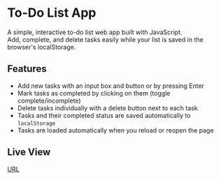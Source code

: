# To-Do List App

A simple, interactive to-do list web app built with JavaScript.  
Add, complete, and delete tasks easily while your list is saved in the browser's localStorage.

## Features

- Add new tasks with an input box and button or by pressing Enter  
- Mark tasks as completed by clicking on them (toggle complete/incomplete)  
- Delete tasks individually with a delete button next to each task  
- Tasks and their completed status are saved automatically to `localStorage`  
- Tasks are loaded automatically when you reload or reopen the page  

## Live View
[URL](https://skylaryhu.github.io/To-Do-List/)
